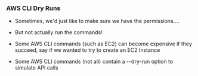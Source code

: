 ### AWS CLI Dry Runs

- Sometimes, we'd just like to make sure we have the permissions....
- But not actually run the commands!

- Some AWS CLI commands (such as EC2) can become expensive if they succeed, say if we wanted to try to create an EC2 Instance
- Some AWS CLI commands (not all) contain a --dry-run option to simulate API calls
